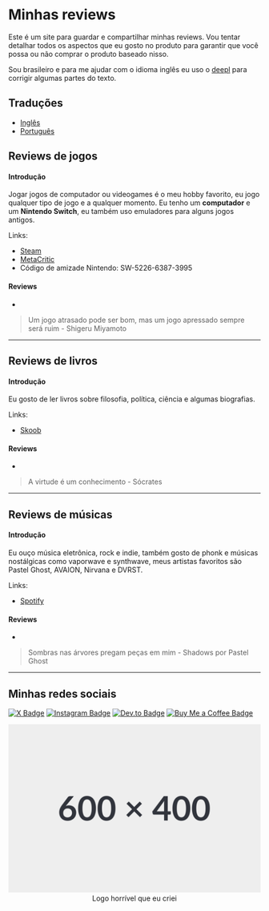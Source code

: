 # Minhas reviews

Este é um site para guardar e compartilhar minhas reviews. Vou tentar detalhar todos os aspectos que eu gosto no produto para garantir que você possa ou não comprar o produto baseado nisso.

Sou brasileiro e para me ajudar com o idioma inglês eu uso o [deepl](https://www.deepl.com/en-US/write) para corrigir algumas partes do texto.

## Traduções

- [Inglês](../en/README.md)
- [Português](../pt/README.md)

## Reviews de jogos

#### Introdução
Jogar jogos de computador ou videogames é o meu hobby favorito, eu jogo qualquer tipo de jogo e a qualquer momento. Eu tenho um **computador** e um **Nintendo Switch**, eu também uso emuladores para alguns jogos antigos.

Links:
- [Steam](https://steamcommunity.com/id/_bevilaqua/)
- [MetaCritic](https://www.metacritic.com/user/bevilaqua/)
- Código de amizade Nintendo: SW-5226-6387-3995

#### Reviews

-

> Um jogo atrasado pode ser bom, mas um jogo apressado sempre será ruim - Shigeru Miyamoto
---

## Reviews de livros

#### Introdução
Eu gosto de ler livros sobre filosofia, política, ciência e algumas biografias.

Links:
- [Skoob](https://www.skoob.com.br/usuario/10229036)

#### Reviews

-

> A virtude é um conhecimento - Sócrates
---

## Reviews de músicas

#### Introdução
Eu ouço música eletrônica, rock e indie, também gosto de phonk e músicas nostálgicas como vaporwave e synthwave, meus artistas favoritos são Pastel Ghost, AVAION, Nirvana e DVRST. 

Links:

- [Spotify](https://open.spotify.com/user/srbevilaqua)

#### Reviews

-

> Sombras nas árvores pregam peças em mim - Shadows por Pastel Ghost
---

## Minhas redes sociais
[![X Badge](https://img.shields.io/badge/Twitter%20X-Perfil-informational?style=flat&logo=X&logoColor=white&color=5B5B5B)](https://x.com/NoWayBevilaqua)
[![Instagram Badge](https://img.shields.io/badge/Instagram-Perfil-informational?style=flat&logo=instagram&logoColor=white&color=5B5B5B)](https://www.instagram.com/bevilaquabruno/)
[![Dev.to Badge](https://img.shields.io/badge/Dev.to-Perfil-informational?style=flat&logo=dev.to&logoColor=white&color=5B5B5B)](https://dev.to/bevilaquabruno)
[![Buy Me a Coffee Badge](https://img.shields.io/badge/Me%20compre%20um%20café%20para%20ajudar%20nos%20meus%20estudos-informational?style=flat&logo=buymeacoffee&logoColor=white&color=5B5B5B)](https://www.buymeacoffee.com/bevilaqua)

<p align="center">
  <img src="../assets/readme/images/logo.svg" />
  <br />
  Logo horrível que eu criei
</p>
